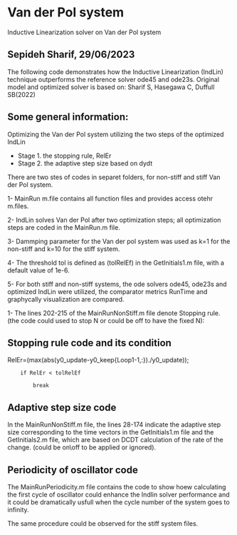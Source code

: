 # Van der Pol system
Inductive Linearization solver on Van der Pol system

## Sepideh Sharif, 29/06/2023

The following code demonstrates how the Inductive Linearization (IndLin) technique outperforms the reference solver ode45 and ode23s.
 Original model and optimized solver is based on:
 Sharif S, Hasegawa C, Duffull SB(2022)

##  Some general information:

 Optimizing the Van der Pol system utilizing the two steps of the optimized IndLin
- Stage 1. the stopping rule, RelEr
- Stage 2. the adaptive step size based on dydt


There are two stes of codes in separet folders, for non-stiff and stiff Van der Pol system.

1- MainRun m.file contains all function files and provides access otehr m.files.

2- IndLin solves Van der Pol after two optimization steps; all optimization steps are coded in the MainRun.m file.

3- Dammping parameter for the Van der pol system was used as k=1 for the non-stiff and k=10 for the stiff system.

4- The threshold tol is defined as (tolRelEf) in the GetInitials1.m file, with a default value of 1e-6.

5- For both stiff and non-stiff systems, the ode solvers ode45, ode23s and optimized IndLin were utilized, the comparator metrics RunTime and graphycally visualization are compared.

 
1- The lines 202-215 of the MainRunNonStiff.m file denote Stopping rule. (the code could used to stop N or could be off to have the fixed N):


## Stopping rule code and its condition

RelEr=(max(abs(y0_update-y0_keep{Loop1-1,:})./y0_update));
        
        if RelEr < tolRelEf
            
            break


## Adaptive step size code

In the MainRunNonStiff.m file, the lines 28-174 indicate the adaptive step size corresponding to the time vectors in the GetInitials1.m file and the GetInitials2.m file, which are based on DCDT calculation of the rate of the change. (could be on\off to be applied or ignored).

## Periodicity of oscillator code

The MainRunPeriodicity.m file contains the code to show hoew calculating the first cycle of oscillator could enhance the Indlin solver performance and it could be dramatically usfull when the cycle number of the system goes to infinity.

The same procedure could be observed for the stiff system files.


